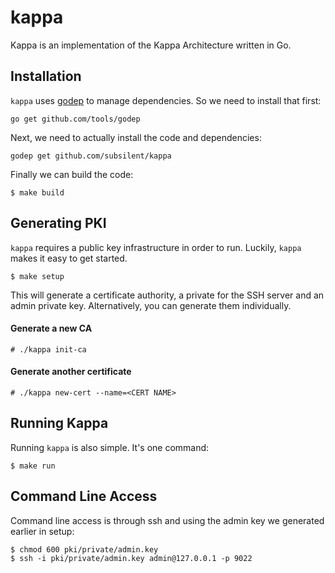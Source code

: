 # kappa

Kappa is an implementation of the Kappa Architecture written in Go.


## Installation

`kappa` uses [godep](https://github.com/tools/godep) to manage dependencies. So we need to install that first:

```
go get github.com/tools/godep
```

Next, we need to actually install the code and dependencies:

```
godep get github.com/subsilent/kappa
```

Finally we can build the code:

```
$ make build
```

## Generating PKI

`kappa` requires a public key infrastructure in order to run. Luckily, `kappa` makes it easy to get started.

```
$ make setup
```

This will generate a certificate authority, a private for the SSH server and an admin private key. Alternatively, you can generate them individually.

####  Generate a new CA

```
# ./kappa init-ca
```

####  Generate another certificate

```
# ./kappa new-cert --name=<CERT NAME> 
```

## Running Kappa

Running `kappa` is also simple. It's one command:

```
$ make run
```

## Command Line Access

Command line access is through ssh and using the admin key we generated earlier in setup:

```
$ chmod 600 pki/private/admin.key 
$ ssh -i pki/private/admin.key admin@127.0.0.1 -p 9022
```

